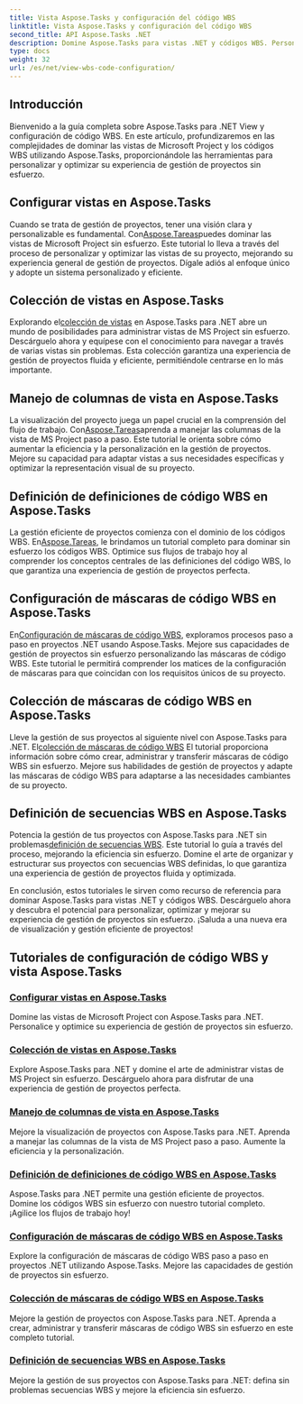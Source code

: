 ```yaml
---
title: Vista Aspose.Tasks y configuración del código WBS
linktitle: Vista Aspose.Tasks y configuración del código WBS
second_title: API Aspose.Tasks .NET
description: Domine Aspose.Tasks para vistas .NET y códigos WBS. Personaliza la gestión de proyectos con nuestros tutoriales paso a paso. Descárguelo ahora para una visualización perfecta del proyecto.
type: docs
weight: 32
url: /es/net/view-wbs-code-configuration/
---
```


## Introducción

Bienvenido a la guía completa sobre Aspose.Tasks para .NET View y configuración de código WBS. En este artículo, profundizaremos en las complejidades de dominar las vistas de Microsoft Project y los códigos WBS utilizando Aspose.Tasks, proporcionándole las herramientas para personalizar y optimizar su experiencia de gestión de proyectos sin esfuerzo.

## Configurar vistas en Aspose.Tasks

 Cuando se trata de gestión de proyectos, tener una visión clara y personalizable es fundamental. Con[Aspose.Tareas](./configuring-views/)puedes dominar las vistas de Microsoft Project sin esfuerzo. Este tutorial lo lleva a través del proceso de personalizar y optimizar las vistas de su proyecto, mejorando su experiencia general de gestión de proyectos. Dígale adiós al enfoque único y adopte un sistema personalizado y eficiente.

## Colección de vistas en Aspose.Tasks

 Explorando el[colección de vistas](./view-collection/) en Aspose.Tasks para .NET abre un mundo de posibilidades para administrar vistas de MS Project sin esfuerzo. Descárguelo ahora y equípese con el conocimiento para navegar a través de varias vistas sin problemas. Esta colección garantiza una experiencia de gestión de proyectos fluida y eficiente, permitiéndole centrarse en lo más importante.

## Manejo de columnas de vista en Aspose.Tasks

 La visualización del proyecto juega un papel crucial en la comprensión del flujo de trabajo. Con[Aspose.Tareas](./view-columns/)aprenda a manejar las columnas de la vista de MS Project paso a paso. Este tutorial le orienta sobre cómo aumentar la eficiencia y la personalización en la gestión de proyectos. Mejore su capacidad para adaptar vistas a sus necesidades específicas y optimizar la representación visual de su proyecto.

## Definición de definiciones de código WBS en Aspose.Tasks

 La gestión eficiente de proyectos comienza con el dominio de los códigos WBS. En[Aspose.Tareas](./wbs-code-definitions/), le brindamos un tutorial completo para dominar sin esfuerzo los códigos WBS. Optimice sus flujos de trabajo hoy al comprender los conceptos centrales de las definiciones del código WBS, lo que garantiza una experiencia de gestión de proyectos perfecta.

## Configuración de máscaras de código WBS en Aspose.Tasks

 En[Configuración de máscaras de código WBS](./wbs-code-masks/), exploramos procesos paso a paso en proyectos .NET usando Aspose.Tasks. Mejore sus capacidades de gestión de proyectos sin esfuerzo personalizando las máscaras de código WBS. Este tutorial le permitirá comprender los matices de la configuración de máscaras para que coincidan con los requisitos únicos de su proyecto.

## Colección de máscaras de código WBS en Aspose.Tasks

 Lleve la gestión de sus proyectos al siguiente nivel con Aspose.Tasks para .NET. El[colección de máscaras de código WBS](./wbs-code-mask-collection/) El tutorial proporciona información sobre cómo crear, administrar y transferir máscaras de código WBS sin esfuerzo. Mejore sus habilidades de gestión de proyectos y adapte las máscaras de código WBS para adaptarse a las necesidades cambiantes de su proyecto.

## Definición de secuencias WBS en Aspose.Tasks

 Potencia la gestión de tus proyectos con Aspose.Tasks para .NET sin problemas[definición de secuencias WBS](./wbs-sequences/). Este tutorial lo guía a través del proceso, mejorando la eficiencia sin esfuerzo. Domine el arte de organizar y estructurar sus proyectos con secuencias WBS definidas, lo que garantiza una experiencia de gestión de proyectos fluida y optimizada.

En conclusión, estos tutoriales le sirven como recurso de referencia para dominar Aspose.Tasks para vistas .NET y códigos WBS. Descárguelo ahora y descubra el potencial para personalizar, optimizar y mejorar su experiencia de gestión de proyectos sin esfuerzo. ¡Saluda a una nueva era de visualización y gestión eficiente de proyectos!
## Tutoriales de configuración de código WBS y vista Aspose.Tasks
### [Configurar vistas en Aspose.Tasks](./configuring-views/)
Domine las vistas de Microsoft Project con Aspose.Tasks para .NET. Personalice y optimice su experiencia de gestión de proyectos sin esfuerzo.
### [Colección de vistas en Aspose.Tasks](./view-collection/)
Explore Aspose.Tasks para .NET y domine el arte de administrar vistas de MS Project sin esfuerzo. Descárguelo ahora para disfrutar de una experiencia de gestión de proyectos perfecta.
### [Manejo de columnas de vista en Aspose.Tasks](./view-columns/)
Mejore la visualización de proyectos con Aspose.Tasks para .NET. Aprenda a manejar las columnas de la vista de MS Project paso a paso. Aumente la eficiencia y la personalización.
### [Definición de definiciones de código WBS en Aspose.Tasks](./wbs-code-definitions/)
Aspose.Tasks para .NET permite una gestión eficiente de proyectos. Domine los códigos WBS sin esfuerzo con nuestro tutorial completo. ¡Agilice los flujos de trabajo hoy!
### [Configuración de máscaras de código WBS en Aspose.Tasks](./wbs-code-masks/)
Explore la configuración de máscaras de código WBS paso a paso en proyectos .NET utilizando Aspose.Tasks. Mejore las capacidades de gestión de proyectos sin esfuerzo.
### [Colección de máscaras de código WBS en Aspose.Tasks](./wbs-code-mask-collection/)
Mejore la gestión de proyectos con Aspose.Tasks para .NET. Aprenda a crear, administrar y transferir máscaras de código WBS sin esfuerzo en este completo tutorial.
### [Definición de secuencias WBS en Aspose.Tasks](./wbs-sequences/)
Mejore la gestión de sus proyectos con Aspose.Tasks para .NET: defina sin problemas secuencias WBS y mejore la eficiencia sin esfuerzo.